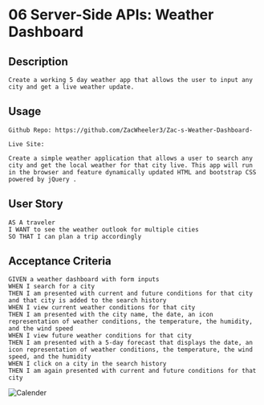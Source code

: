 # 06 Server-Side APIs: Weather Dashboard

## Description 
```
Create a working 5 day weather app that allows the user to input any city and get a live weather update.

```
## Usage
```
Github Repo: https://github.com/ZacWheeler3/Zac-s-Weather-Dashboard-

Live Site: 

Create a simple weather application that allows a user to search any city and get the local weather for that city live. This app will run in the browser and feature dynamically updated HTML and bootstrap CSS powered by jQuery .

```

## User Story

```
AS A traveler
I WANT to see the weather outlook for multiple cities
SO THAT I can plan a trip accordingly
```

## Acceptance Criteria

```
GIVEN a weather dashboard with form inputs
WHEN I search for a city
THEN I am presented with current and future conditions for that city and that city is added to the search history
WHEN I view current weather conditions for that city
THEN I am presented with the city name, the date, an icon representation of weather conditions, the temperature, the humidity, and the wind speed
WHEN I view future weather conditions for that city
THEN I am presented with a 5-day forecast that displays the date, an icon representation of weather conditions, the temperature, the wind speed, and the humidity
WHEN I click on a city in the search history
THEN I am again presented with current and future conditions for that city
```
![Calender](https://cdn.discordapp.com/attachments/1085659301005250651/1101288538269556736/image.png)